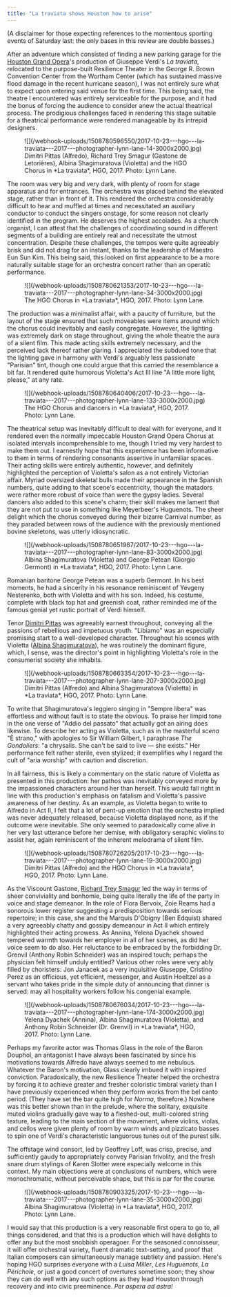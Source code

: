 ```yaml
---
title: "La traviata shows Houston how to arise"
---
```


(A disclaimer for those expecting references to the momentous sporting events of Saturday last: the only bases in this review are double basses.)

After an adventure which consisted of finding a new parking garage for the [Houston Grand Opera](/scene/companies/houston-grand-opera/)'s production of Giuseppe Verdi's *La traviata*, relocated to the purpose-built Resilience Theater in the George R. Brown Convention Center from the Wortham Center (which has sustained massive flood damage in the recent hurricane season), I was not entirely sure what to expect upon entering said venue for the first time. This being said, the theatre I encountered was entirely serviceable for the purpose, and it had the bonus of forcing the audience to consider anew the actual theatrical process. The prodigious challenges faced in rendering this stage suitable for a theatrical performance were rendered manageable by its intrepid designers.

<figure data-type="image">
![](/webhook-uploads/1508780596550/2017-10-23---hgo---la-traviata---2017---photographer-lynn-lane-14-3000x2000.jpg)
<figcaption>Dimitri Pittas (Alfredo), Richard Trey Smagur (Gastone de Letorières), Albina Shagimuratova (Violetta) and the HGO Chorus in *La traviata*, HGO, 2017. Photo: Lynn Lane.</figcaption>
</figure>

The room was very big and very dark, with plenty of room for stage apparatus and for entrances. The orchestra was placed behind the elevated stage, rather than in front of it. This rendered the orchestra considerably difficult to hear and muffled at times and necessitated an auxiliary conductor to conduct the singers onstage, for some reason not clearly identified in the program. He deserves the highest accolades. As a church organist, I can attest that the challenges of coordinating sound in different segments of a building are entirely real and necessitate the utmost concentration. Despite these challenges, the tempos were quite agreeably brisk and did not drag for an instant, thanks to the leadership of Maestro Eun Sun Kim. This being said, this looked on first appearance to be a more naturally suitable stage for an orchestra concert rather than an operatic performance.

<figure data-type="image">
![](/webhook-uploads/1508780621353/2017-10-23---hgo---la-traviata---2017---photographer-lynn-lane-34-3000x2000.jpg)
<figcaption>The HGO Chorus in *La traviata*, HGO, 2017. Photo: Lynn Lane.</figcaption>
</figure>

The production was a minimalist affair, with a paucity of furniture, but the layout of the stage ensured that such moveables were items around which the chorus could inevitably and easily congregate. However, the lighting was extremely dark on stage throughout, giving the whole theatre the aura of a silent film. This made acting skills extremely necessary, and the perceived lack thereof rather glaring. I appreciated the subdued tone that the lighting gave in harmony with Verdi's arguably less passionate "Parisian" tint, though one could argue that this carried the resemblance a bit far. It rendered quite humorous Violetta's Act III line "A little more light, please," at any rate.

<figure data-type="image">
![](/webhook-uploads/1508780640406/2017-10-23---hgo---la-traviata---2017---photographer-lynn-lane-133-3000x2000.jpg)
<figcaption>The HGO Chorus and dancers in *La traviata*, HGO, 2017. Photo: Lynn Lane.</figcaption>
</figure>

The theatrical setup was inevitably difficult to deal with for everyone, and it rendered even the normally impeccable Houston Grand Opera Chorus at isolated intervals incomprehensible to me, though I tried my very hardest to make them out. I earnestly hope that this experience has been informative to them in terms of rendering consonants assertive in unfamiliar spaces. Their acting skills were entirely authentic, however, and definitely highlighted the perception of Violetta's salon as a not entirely Victorian affair. Myriad oversized skeletal bulls made their appearance in the Spanish numbers, quite adding to that scene's eccentricity, though the matadors were rather more robust of voice than were the gypsy ladies. Several dancers also added to this scene's charm; their skill makes me lament that they are not put to use in something like Meyerbeer's Huguenots. The sheer delight which the chorus conveyed during their bizarre Carnival number, as they paraded between rows of the audience with the previously mentioned bovine skeletons, was utterly idiosyncratic.

<figure data-type="image">
![](/webhook-uploads/1508780651987/2017-10-23---hgo---la-traviata---2017---photographer-lynn-lane-83-3000x2000.jpg)
<figcaption>Albina Shagimuratova (Violetta) and George Petean (Giorgio Germont) in *La traviata*, HGO, 2017. Photo: Lynn Lane.</figcaption>
</figure>

Romanian baritone George Petean was a superb Germont. In his best moments, he had a sincerity in his resonance reminiscent of Yevgeny Nesterenko, both with Violetta and with his son. Indeed, his costume, complete with black top hat and greenish coat, rather reminded me of the famous genial yet rustic portrait of Verdi himself.

Tenor [Dimitri Pittas](/scene/people/dimitri-pittas/) was agreeably earnest throughout, conveying all the passions of rebellious and impetuous youth. "Libiamo" was an especially promising start to a well-developed character. Throughout his scenes with Violetta ([Albina Shagimuratova](/scene/people/albina-shagimuratova/)), he was routinely the dominant figure, which, I sense, was the director's point in highlighting Violetta's role in the consumerist society she inhabits.

<figure data-type="image">
![](/webhook-uploads/1508780663354/2017-10-23---hgo---la-traviata---2017---photographer-lynn-lane-207-3000x2000.jpg)
<figcaption>Dimitri Pittas (Alfredo) and Albina Shagimuratova (Violetta) in *La traviata*, HGO, 2017. Photo: Lynn Lane.</figcaption>
</figure>

To write that Shagimuratova's leggiero singing in "Sempre libera" was effortless and without fault is to state the obvious. To praise her limpid tone in the one verse of "Addio del passato" that actually got an airing does likewise. To describe her acting as Violetta, such as in the masterful *scena* "È strano," with apologies to Sir William Gilbert, I paraphrase *The Gondoliers*: "a chrysalis. She can't be said to live — she exists." Her performance felt rather sterile, even stylized; it exemplifies why I regard the cult of "aria worship" with caution and discretion.
 
In all fairness, this is likely a commentary on the static nature of Violetta as presented in this production: her pathos was inevitably conveyed more by the impassioned characters around her than herself. This would fall right in line with this production's emphasis on fatalism and Violetta's passive awareness of her destiny. As an example, as Violetta began to write to Alfredo in Act II, I felt that a lot of pent-up emotion that the orchestra implied was never adequately released, because Violetta displayed none, as if the outcome were inevitable. She only seemed to paradoxically come alive in her very last utterance before her demise, with obligatory seraphic violins to assist her, again reminiscent of the inherent melodrama of silent film.

<figure data-type="image">
![](/webhook-uploads/1508780726205/2017-10-23---hgo---la-traviata---2017---photographer-lynn-lane-19-3000x2000.jpg)
<figcaption>Dimitri Pittas (Alfredo) and the HGO Chorus in *La traviata*, HGO, 2017. Photo: Lynn Lane.</figcaption>
</figure>
 
As the Viscount Gastone, [Richard Trey Smagur](/scene/people/richard-trey-smagur/) led the way in terms of sheer conviviality and bonhomie, being quite literally the life of the party in voice and stage demeanor. In the role of Flora Bervoix, Zoie Reams had a sonorous lower register suggesting a predisposition towards serious repertoire; in this case, she and the Marquis D'Obigny (Ben Edquist) shared a very agreeably chatty and gossipy demeanour in Act II which entirely highlighted their acting prowess. As Annina, Yelena Dyachek showed tempered warmth towards her employer in all of her scenes, as did her voice seem to do also. Her reluctance to be embraced by the forbidding Dr. Grenvil (Anthony Robin Schneider) was an inspired touch; perhaps the physician felt himself unduly entitled? Various other roles were very ably filled by choristers: Jon Janacek as a very inquisitive Giuseppe, Cristino Perez as an officious, yet efficient, messenger, and Austin Hoeltzel as a servant who takes pride in the simple duty of announcing that dinner is served: may all hospitality workers follow his congenial example.

<figure data-type="image">
![](/webhook-uploads/1508780676034/2017-10-23---hgo---la-traviata---2017---photographer-lynn-lane-174-3000x2000.jpg)
<figcaption>Yelena Dyachek (Annina), Albina Shagimuratova (Violetta), and Anthony Robin Schneider (Dr. Grenvil) in *La traviata*, HGO, 2017. Photo: Lynn Lane.</figcaption>
</figure>

Perhaps my favorite actor was Thomas Glass in the role of the Baron Douphol, an antagonist I have always been fascinated by since his motivations towards Alfredo have always seemed to me nebulous. Whatever the Baron's motivation, Glass clearly imbued it with inspired conviction. 
Paradoxically, the new Resilience Theater helped the orchestra by forcing it to achieve greater and fresher coloristic timbral variety than I have previously experienced when they perform works from the bel canto period. (They have set the bar quite high for *Norma*, therefore.) Nowhere was this better shown than in the prelude, where the solitary, exquisite muted violins gradually gave way to a fleshed-out, multi-colored string texture, leading to the main section of the movement, where violins, violas, and cellos were given plenty of room by warm winds and pizzicato basses to spin one of Verdi's characteristic languorous tunes out of the purest silk.

The offstage wind consort, led by Geoffrey Loff, was crisp, precise, and sufficiently gaudy to appropriately convey Parisian frivolity, and the fresh snare drum stylings of Karen Slotter were especially welcome in this context. My main objections were at conclusions of numbers, which were monochromatic, without perceivable shape, but this is par for the course.

<figure data-type="image">
![](/webhook-uploads/1508780903325/2017-10-23---hgo---la-traviata---2017---photographer-lynn-lane-35-3000x2000.jpg)
<figcaption>Albina Shagimuratova (Violetta) in *La traviata*, HGO, 2017. Photo: Lynn Lane.</figcaption>
</figure>

I would say that this production is a very reasonable first opera to go to, all things considered, and that this is a production which will have delights to offer any but the most snobbish operagoer. For the seasoned connoisseur, it will offer orchestral variety, fluent dramatic text-setting, and proof that Italian composers can simultaneously manage subtlety and passion. Here's hoping HGO surprises everyone with a *Luisa Miller*, *Les Huguenots*, *La Périchole*, or just a good concert of overtures sometime soon; they show they can do well with any such options as they lead Houston through recovery and into civic preeminence. *Per aspera ad astra!*
